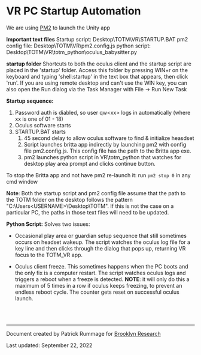 # VR PC Startup Automation

We are using [PM2](https://pm2.keymetrics.io/) to launch the Unity app

**Important text files**
Startup script: Desktop\TOTM\VR\STARTUP.BAT
pm2 config file: Desktop\TOTM\VR\pm2.config.js
python script: Desktop\TOTM\VR\totm_python\oculus_babysitter.py

**startup folder**
Shortcuts to both the oculus client and the startup script are placed in the 'startup' folder. Access this folder by pressing WIN+r on the keyboard and typing 'shell:startup' in the text box that appears, then click 'run'.
If you are using remote desktop and can't use the WIN key, you can also open the Run dialog via the Task Manager with File -> Run New Task

**Startup sequence:**
1. Password auth is diabled, so user qw\<xx\> logs in automatically (where xx is one of 01 - 18)
2. Oculus software starts
3. STARTUP.BAT starts
	1. 45 second delay to allow oculus software to find & initialize heasdset
	2. Script launches britta app indirectly by launching pm2 with config file pm2.config.js. This config file has the path to the Britta app exe.
    3. pm2 launches python script in VR\totm_python that watches for desktop play area prompt and clicks continue button.

To stop the Britta app and not have pm2 re-launch it:
run `pm2 stop 0` in any cmd window

**Note**: Both the startup script and pm2 config file assume that the path to the TOTM folder on the desktop follows the pattern "C:\Users\<USERNAME>\Desktop\TOTM". If this is not the case on a particular PC, the paths in those text files will need to be updated.

**Python Script:**
Solves two issues:

* Occasional play area or guardian setup sequence that still sometimes occurs on headset wakeup. The script watches the oculus log
file for a key line and then clicks through the dialog that pops up, returning VR focus to the TOTM_VR app.

* Oculus client freeze. This sometimes happens when the PC boots and the only fix is a computer restart. The script watches oculus logs
and triggers a reboot when a freeze is detected. **NOTE**: it will only do this a maximum of 5 times in a row if oculus keeps freezing,
to prevent an endless reboot cycle. The counter gets reset on successful oculus launch.

<br><br>

---

Document created by Patrick Rummage for [Brooklyn Research](https://brooklynresearch.com)

Last updated: September 22, 2022


